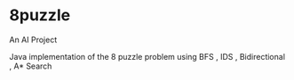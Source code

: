 # 8puzzle
An AI Project

Java implementation of the 8 puzzle problem using BFS , IDS , Bidirectional , A* Search
